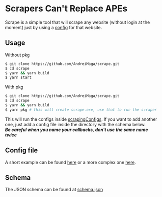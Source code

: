 # Scrapers Can't Replace APEs

Scrape is a simple tool that will scrape any website (without login at the moment) just by using a [config](scrapingConfigs/books.toscrape.json) for that website.

## Usage

Without pkg

```bash
$ git clone https://github.com/AndreiMaga/scrape.git
$ cd scrape
$ yarn && yarn build
$ yarn start
```

With pkg
```bash
$ git clone https://github.com/AndreiMaga/scrape.git
$ cd scrape
$ yarn && yarn build
$ yarn pkg # this will create scrape.exe, use that to run the scraper
```

This will run the configs inside [scrapingConfigs](scrapingConfigs/). If you want to add another one, just add a config file inside the directory with the schema below.  
***Be careful when you name your callbacks, don't use the same name twice***


## Config file
A short example can be found [here](scrapingConfigs/books.toscrape.json) or a more complex one [here](scrapingConfigs/youtube.json).

## Schema

The JSON schema can be found at [schema.json](schema.json)
